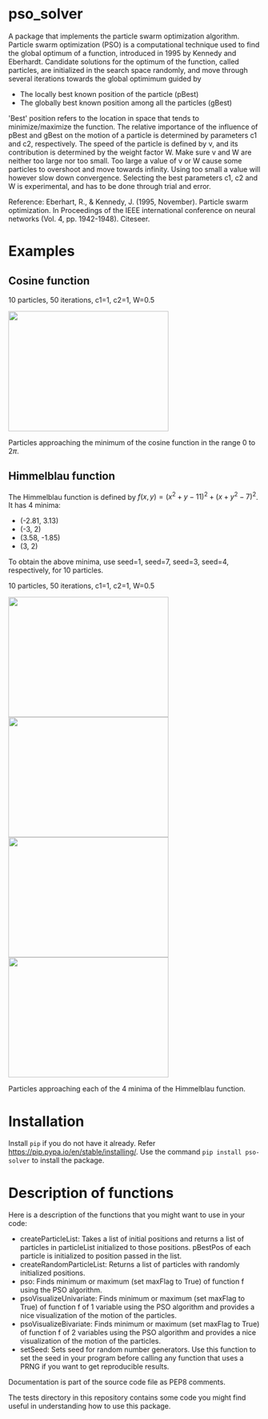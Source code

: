 # pso_solver
A package that implements the particle swarm optimization algorithm.
Particle swarm optimization (PSO) is a computational technique used to find the global optimum of a function,
introduced in 1995 by Kennedy and Eberhardt.
Candidate solutions for the optimum of the function, called particles, are initialized in the search space randomly,
and move through several iterations towards the global optimimum guided by
* The locally best known position of the particle (pBest)
* The globally best known position among all the particles (gBest)

'Best' position refers to the location in space that tends to minimize/maximize the function.
The relative importance of the influence of pBest and gBest on the motion of a particle is determined by parameters c1 and c2, respectively.
The speed of the particle is defined by v, and its contribution is determined by the weight factor W.
Make sure v and W are neither too large nor too small.
Too large a value of v or W cause some particles to overshoot and move towards infinity.
Using too small a value will however slow down convergence.
Selecting the best parameters c1, c2 and W is experimental, and has to be done through trial and error.

Reference:
Eberhart, R., & Kennedy, J. (1995, November). Particle swarm optimization. In Proceedings of the IEEE international conference on neural networks (Vol. 4, pp. 1942-1948). Citeseer.

# Examples

## Cosine function
10 particles, 50 iterations, c1=1, c2=1, W=0.5

<img src="https://github.com/nikhilkmr300/pso_solver/blob/master/images/cosine.png" width="320" height="240">

Particles approaching the minimum of the cosine function in the range 0 to 2$\pi$.

## Himmelblau function

The Himmelblau function is defined by $f(x, y) = (x^2 + y - 11)^2 + (x + y^2 - 7)^2$.
It has 4 minima:
* (-2.81, 3.13)
* (-3, 2)
* (3.58, -1.85)
* (3, 2)

To obtain the above minima, use seed=1, seed=7, seed=3, seed=4, respectively, for 10 particles.

10 particles, 50 iterations, c1=1, c2=1, W=0.5

<img src="https://github.com/nikhilkmr300/pso_solver/blob/master/images/himmelblau_1.png" width="320" height="240"><img src="https://github.com/nikhilkmr300/pso_solver/blob/master/images/himmelblau_3.png" width="320" height="240"><img src="https://github.com/nikhilkmr300/pso_solver/blob/master/images/himmelblau_4.png" width="320" height="240"><img src="https://github.com/nikhilkmr300/pso_solver/blob/master/images/himmelblau_7.png" width="320" height="240">

Particles approaching each of the 4 minima of the Himmelblau function.

# Installation
Install `pip` if you do not have it already. Refer https://pip.pypa.io/en/stable/installing/.
Use the command `pip install pso-solver` to install the package.

# Description of functions
Here is a description of the functions that you might want to use in your code:
* createParticleList: Takes a list of initial positions and returns a list of particles in particleList initialized to those positions.
pBestPos of each particle is initialized to position passed in the list.
* createRandomParticleList: Returns a list of particles with randomly initialized positions.
* pso: Finds minimum or maximum (set maxFlag to True) of function f using the PSO algorithm.
* psoVisualizeUnivariate: Finds minimum or maximum (set maxFlag to True) of function f of 1 variable using the PSO algorithm and provides a nice visualization of the motion of the particles.
* psoVisualizeBivariate: Finds minimum or maximum (set maxFlag to True) of function f of 2 variables using the PSO algorithm and provides a nice visualization of the motion of the particles.
* setSeed: Sets seed for random number generators.
Use this function to set the seed in your program before calling any function that uses a PRNG if you want to get reproducible results.

Documentation is part of the source code file as PEP8 comments.

The tests directory in this repository contains some code you might find useful in understanding how to use this package.
